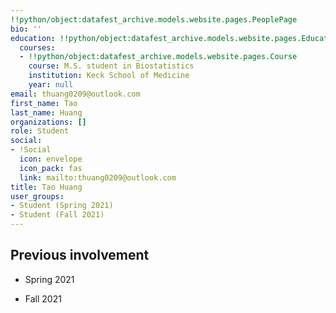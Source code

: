 ```yaml
---
!!python/object:datafest_archive.models.website.pages.PeoplePage
bio: ''
education: !!python/object:datafest_archive.models.website.pages.Education
  courses:
  - !!python/object:datafest_archive.models.website.pages.Course
    course: M.S. student in Biostatistics
    institution: Keck School of Medicine
    year: null
email: thuang0209@outlook.com
first_name: Tao
last_name: Huang
organizations: []
role: Student
social:
- !Social
  icon: envelope
  icon_pack: fas
  link: mailto:thuang0209@outlook.com
title: Tao Huang
user_groups:
- Student (Spring 2021)
- Student (Fall 2021)
---
```



## Previous involvement

* Spring 2021

* Fall 2021

